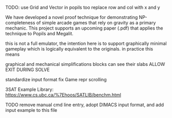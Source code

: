 TODO:
    use Grid and Vector in popils too
    replace row and col with x and y

We have developed a novel proof technique for demonstrating NP-completeness of simple arcade games that rely on gravity as a primary mechanic. This project supports an upcoming paper (<paper-filename>.pdf) that applies the technique to Popils and Megalit. 


this is not a full emulator, the intention here is to support graphically minimal gameplay which is logically equivalent to the originals. in practice this means


graphical and mechanical simplifications
blocks can see their slabs
ALLOW EXIT DURING SOLVE

standardize input format
fix Game repr
scrolling

3SAT Example Library: https://www.cs.ubc.ca/%7Ehoos/SATLIB/benchm.html

TODO remove manual cmd line entry, adopt DIMACS input format, and add input example to this file